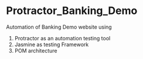 # Protractor_Banking_Demo
Automation of Banking Demo website using 
1. Protractor as an automation testing tool
2. Jasmine as testing Framework
3. POM architecture

